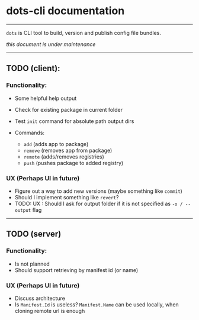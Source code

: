 # dots-cli documentation
___
`dots` is CLI tool to build, version and publish config file bundles.

_this document is under maintenance_

___
## TODO (client):
### Functionality:
- Some helpful help output
- Check for existing package in current folder
- Test `init` command for absolute path output dirs

- Commands:
    - `add` (adds app to package)
    - `remove` (removes app from package)
    - `remote` (adds/removes registries)
    - `push` (pushes package to added registry)

### UX (Perhaps UI in future)
- Figure out a way to add new versions (maybe something like `commit`)
- Should I implement something like `revert`?
- TODO: UX : Should I ask for output folder if it is not specified as `-o / --output` flag

___
## TODO (server)
### Functionality:
- Is not planned
- Should support retrieving by manifest id (or name)

### UX (Perhaps UI in future)
- Discuss architecture
- Is `Manifest.Id` is useless? `Manifest.Name` can be used locally, when cloning remote url is enough
